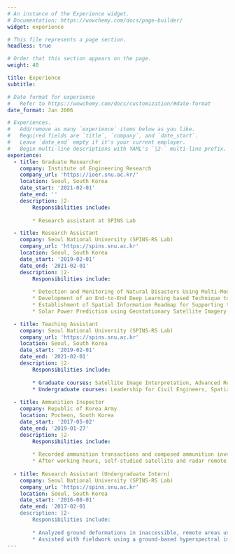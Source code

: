 ```yaml
---
# An instance of the Experience widget.
# Documentation: https://wowchemy.com/docs/page-builder/
widget: experience

# This file represents a page section.
headless: true

# Order that this section appears on the page.
weight: 40

title: Experience
subtitle:

# Date format for experience
#   Refer to https://wowchemy.com/docs/customization/#date-format
date_format: Jan 2006

# Experiences.
#   Add/remove as many `experience` items below as you like.
#   Required fields are `title`, `company`, and `date_start`.
#   Leave `date_end` empty if it's your current employer.
#   Begin multi-line descriptions with YAML's `|2-` multi-line prefix.
experience:
  - title: Graduate Researcher 
    company: Institute of Engineering Research
    company_url: 'https://ioer.snu.ac.kr/'
    location: Seoul, South Korea
    date_start: '2021-02-01'
    date_end: ''
    description: |2-
        Responsibilities include:
        
        * Research assistant at SPINS Lab

  - title: Research Assistant
    company: Seoul National University (SPINS-RS Lab)
    company_url: 'https://spins.snu.ac.kr'
    location: Seoul, South Korea
    date_start: '2019-02-01'
    date_end: '2021-02-01'
    description: |2-
        Responsibilities include:
        
        * Detection and Monitoring of Natural Disasters Using Multi-Modal and Multi-Sensor Remotely-Sensed Imagery (Ministry of Interior & Safety)
        * Development of an End-to-End Deep Learning based Technique to Generate Very High Resolution Environmental Data (National Research Foundation of Korea)
        * Establishment of Spatial Information Roadmap for Supporting the Infrastructure Construction of the Unified Korean Peninsula (National Geographic Information Institute)
        * Solar Power Prediction using Geostationary Satellite Imagery via Deep Learning Forecast Models (SK Telecom)

  - title: Teaching Assistant
    company: Seoul National University (SPINS-RS Lab)
    company_url: 'https://spins.snu.ac.kr'
    location: Seoul, South Korea
    date_start: '2019-02-01'
    date_end: '2021-02-01'
    description: |2-
        Responsibilities include:
        
        * Graduate courses: Satellite Image Interpretation, Advanced Remote Sensing (KOMPSAT VHR imagery)
        * Undergraduate courses: Leadership for Civil Engineers, Spatial Informatics and Systems, Remote Sensing
        
  - title: Ammunition Inspector
    company: Republic of Korea Army
    location: Pocheon, South Korea
    date_start: '2017-05-02'
    date_end: '2019-01-27'
    description: |2-
        Responsibilities include:
        
        * Recorded ammunition transactions and composed ammunition inventory reports using Excel
        * After working hours, self-studied satellite and radar remote sensing and contributed to writeup on pan-sharpening image fusion research using Worldview images
        
  - title: Research Assistant (Undergraduate Intern)
    company: Seoul National University (SPINS-RS Lab)
    company_url: 'https://spins.snu.ac.kr'
    location: Seoul, South Korea
    date_start: '2016-08-01'
    date_end: '2017-02-01
    description: |2-
        Responsibilities include:
        
        * Analyzed ground deformations in inaccessible, remote areas using Sentinel-1 SAR images
        * Assisted with fieldwork using a ground-based hyperspectral imager to monitor crop health
---
```

